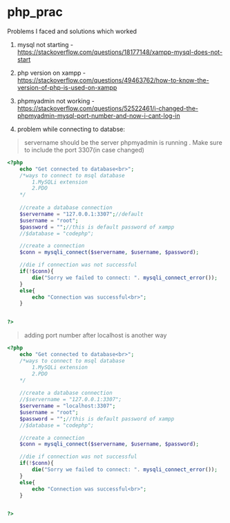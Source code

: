 # php_prac



Problems I faced and solutions which worked

1. mysql not starting - https://stackoverflow.com/questions/18177148/xampp-mysql-does-not-start <br>
2. php version on xampp - https://stackoverflow.com/questions/49463762/how-to-know-the-version-of-php-is-used-on-xampp <br>
3. phpmyadmin not working - https://stackoverflow.com/questions/52522461/i-changed-the-phpmyadmin-mysql-port-number-and-now-i-cant-log-in <br>

4. problem while connecting to databse:
> servername should be the server phpmyadmin is running . Make sure to include the port 3307(in case changed)
```php
<?php
    echo "Get connected to database<br>";
    /*ways to connect to msql database
        1.MySQLi extension
        2.PDO
    */
    
    //create a database connection
    $servername = "127.0.0.1:3307";//default
    $username = "root";
    $password = "";//this is default password of xampp
    //$database = "codephp";

    //create a connection
    $conn = mysqli_connect($servername, $username, $password);

    //die if connection was not successful
    if(!$conn){
        die("Sorry we failed to connect: ". mysqli_connect_error());
    }
    else{
        echo "Connection was successful<br>";
    }


?>
```

>adding port number after localhost is another way
```php
<?php
    echo "Get connected to database<br>";
    /*ways to connect to msql database
        1.MySQLi extension
        2.PDO
    */
    
    //create a database connection
    //$servername = "127.0.0.1:3307";
    $servername = "localhost:3307";
    $username = "root";
    $password = "";//this is default password of xampp
    //$database = "codephp";

    //create a connection
    $conn = mysqli_connect($servername, $username, $password);

    //die if connection was not successful
    if(!$conn){
        die("Sorry we failed to connect: ". mysqli_connect_error());
    }
    else{
        echo "Connection was successful<br>";
    }


?>
```

